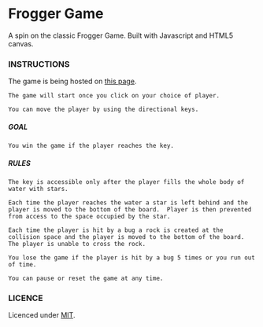 # Frogger Game

A spin on the classic Frogger Game. Built with Javascript and HTML5 canvas.

### INSTRUCTIONS

The game is being hosted on [this page](http://sunnyanna.github.io/frogger_game/).
```
The game will start once you click on your choice of player.

You can move the player by using the directional keys.
```
##### GOAL
```
You win the game if the player reaches the key.
```
##### RULES
```
The key is accessible only after the player fills the whole body of water with stars.

Each time the player reaches the water a star is left behind and the player is moved to the bottom of the board.  Player is then prevented from access to the space occupied by the star.

Each time the player is hit by a bug a rock is created at the collision space and the player is moved to the bottom of the board.  The player is unable to cross the rock.

You lose the game if the player is hit by a bug 5 times or you run out of time.

You can pause or reset the game at any time.
```
### LICENCE
Licenced under [MIT](https://opensource.org/licenses/MIT).
